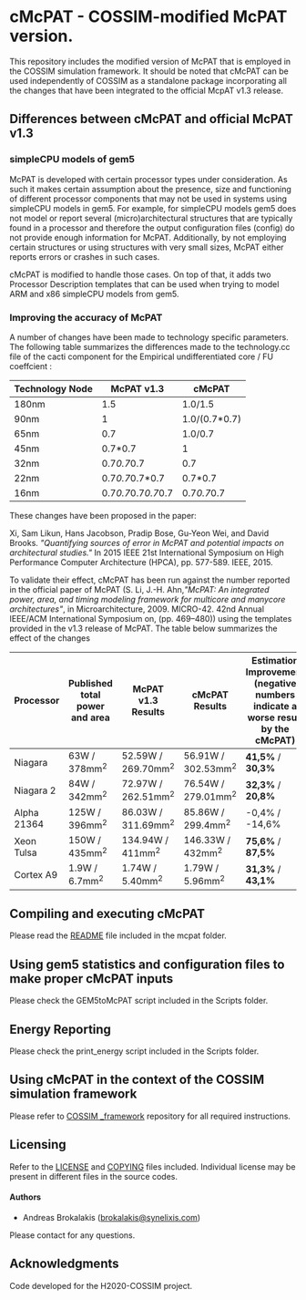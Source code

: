 # cMcPAT - COSSIM-modified McPAT version. 

This repository includes the modified version of McPAT that is employed in the COSSIM simulation framework. It should be noted that cMcPAT can be used independently of COSSIM as a standalone package incorporating all the changes that have been integrated to the official McpAT v1.3 release.


## Differences between cMcPAT and official McPAT v1.3

### simpleCPU models of gem5

McPAT is developed with certain processor types under consideration. As such it makes certain assumption about the presence, size and functioning of different processor components that may not be used in systems using simpleCPU models in gem5. For example, for simpleCPU models gem5 does not model or report several (micro)architectural structures that are typically found in a processor and therefore the output configuration files (config) do not provide enough information for McPAT. Additionally, by not employing certain structures or using structures with very small sizes, McPAT either reports errors or crashes in such cases.

cMcPAT is modified to handle those cases. On top of that, it adds two Processor Description templates that can be used when trying to model ARM and x86 simpleCPU models from gem5. 

### Improving the accuracy of McPAT

A number of changes have been made to technology specific parameters. The following table summarizes the differences made to the technology.cc file of the cacti component for the Empirical undifferentiated core / FU coeffcient :

Technology Node | McPAT v1.3 | cMcPAT
------------ | ------------- | -------------
180nm | 1.5 | 1.0/1.5
90nm | 1 | 1.0/(0.7*0.7)
65nm | 0.7 | 1.0/0.7
45nm | 0.7*0.7 | 1
32nm | 0.7*0.7*0.7 | 0.7
22nm | 0.7*0.7*0.7*0.7 | 0.7*0.7
16nm | 0.7*0.7*0.7*0.7*0.7 | 0.7*0.7*0.7

These changes have been proposed in the paper: 

Xi, Sam Likun, Hans Jacobson, Pradip Bose, Gu-Yeon Wei, and David Brooks. _"Quantifying sources of error in McPAT and potential impacts on architectural studies."_ In 2015 IEEE 21st International Symposium on High Performance Computer Architecture (HPCA), pp. 577-589. IEEE, 2015. 

To validate their effect, cMcPAT has been run against the number reported in the official paper of McPAT (S. Li, J.-H. Ahn,_"McPAT: An integrated power, area, and timing modeling framework for multicore and manycore architectures"_, in Microarchitecture, 2009. MICRO-42. 42nd Annual IEEE/ACM International Symposium on, (pp. 469–480)) using the templates provided in the v1.3 release of McPAT. The table below summarizes the effect of the changes

Processor | Published total power and area | McPAT v1.3 Results | cMcPAT Results | Estimation Improvement (negative numbers indicate a worse result by the cMcPAT)
------------ | ------------- | ------------- | ------------- | -------------
Niagara | 63W / 378mm<sup>2</sup> | 52.59W / 269.70mm<sup>2</sup> | 56.91W / 302.53mm<sup>2</sup> | **41,5%** / **30,3%**
Niagara 2 | 84W / 342mm<sup>2</sup> | 72.97W / 262.51mm<sup>2</sup> | 76.54W / 279.01mm<sup>2</sup> | **32,3%** / **20,8%**
Alpha 21364 | 125W / 396mm<sup>2</sup> | 86.03W / 311.69mm<sup>2</sup> | 85.86W / 299.4mm<sup>2</sup> | -0,4% / -14,6%
Xeon Tulsa | 150W / 435mm<sup>2</sup> | 134.94W / 411mm<sup>2</sup> | 146.33W / 432mm<sup>2</sup> |**75,6%** / **87,5%**
Cortex A9 | 1.9W / 6.7mm<sup>2</sup> | 1.74W / 5.40mm<sup>2</sup> | 1.79W / 5.96mm<sup>2</sup> | **31,3%** / **43,1%**

## Compiling and executing cMcPAT

Please read the [README](mcpat/README) file included in the mcpat folder.

## Using gem5 statistics and configuration files to make proper cMcPAT inputs

Please check the GEM5toMcPAT script included in the Scripts folder.

## Energy Reporting

Please check the print_energy script included in the Scripts folder.

## Using cMcPAT in the context of the COSSIM simulation framework

Please refer to [COSSIM _framework](https://github.com/H2020-COSSIM/COSSIM_framework) repository for all required instructions.

## Licensing

Refer to the [LICENSE](LICENSE) and [COPYING](COPYING.md) files included. Individual license may be present in different files in the source codes.

#### Authors

* Andreas Brokalakis (brokalakis@synelixis.com)

Please contact for any questions.

## Acknowledgments

Code developed for the H2020-COSSIM project.

